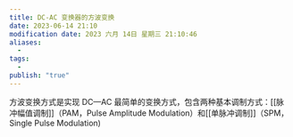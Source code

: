 ```yaml
---
title: DC-AC 变换器的方波变换
date: 2023-06-14 21:10
modification date: 2023 六月 14日 星期三 21:10:46
aliases:
  - 
tags:
  - 
publish: "true"
---
```


方波变换方式是实现 DC—AC 最简单的变换方式，包含两种基本调制方式：[[脉冲幅值调制]]（PAM，Pulse Amplitude Modulation）和[[单脉冲调制]]（SPM，Single Pulse Modulation)
